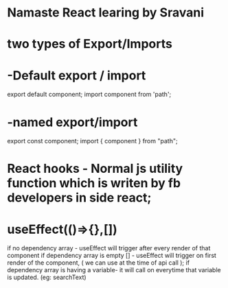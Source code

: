 # Namaste React learing by Sravani

# two types of Export/Imports

# -Default export / import
 export default component;
 import component from 'path';

# -named export/import
 export const component;
 import { component } from "path";

# React hooks - Normal js utility function which is writen by fb developers in side react;

# useEffect(()=>{},[])
if no dependency array - useEffect will trigger after every render of that component
if dependency array is empty [] - useEffect will trigger on first render of the component, ( we can use at the time of api call );
if dependency array is having a variable- it will call on everytime that variable is updated. (eg: searchText)




